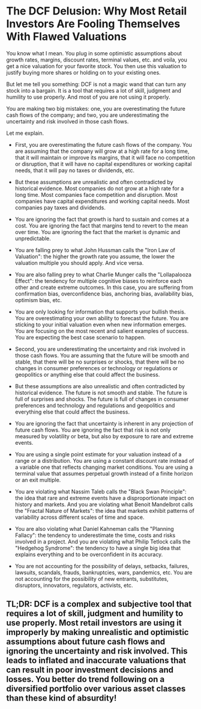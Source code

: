 # The DCF Delusion: Why Most Retail Investors Are Fooling Themselves With Flawed Valuations




You know what I mean. You plug in some optimistic assumptions about growth rates, margins, discount rates, terminal values, etc. and voila, you get a nice valuation for your favorite stock. You then use this valuation to justify buying more shares or holding on to your existing ones.

But let me tell you something: DCF is not a magic wand that can turn any stock into a bargain. It is a tool that requires a lot of skill, judgment and humility to use properly. And most of you are not using it properly.

You are making two big mistakes: one, you are overestimating the future cash flows of the company; and two, you are underestimating the uncertainty and risk involved in those cash flows.

Let me explain.

- First, you are overestimating the future cash flows of the company. You are assuming that the company will grow at a high rate for a long time, that it will maintain or improve its margins, that it will face no competition or disruption, that it will have no capital expenditures or working capital needs, that it will pay no taxes or dividends, etc.

- But these assumptions are unrealistic and often contradicted by historical evidence. Most companies do not grow at a high rate for a long time. Most companies face competition and disruption. Most companies have capital expenditures and working capital needs. Most companies pay taxes and dividends.

- You are ignoring the fact that growth is hard to sustain and comes at a cost. You are ignoring the fact that margins tend to revert to the mean over time. You are ignoring the fact that the market is dynamic and unpredictable.

- You are falling prey to what John Hussman calls the "Iron Law of Valuation": the higher the growth rate you assume, the lower the valuation multiple you should apply. And vice versa.

- You are also falling prey to what Charlie Munger calls the "Lollapalooza Effect": the tendency for multiple cognitive biases to reinforce each other and create extreme outcomes. In this case, you are suffering from confirmation bias, overconfidence bias, anchoring bias, availability bias, optimism bias, etc.

- You are only looking for information that supports your bullish thesis. You are overestimating your own ability to forecast the future. You are sticking to your initial valuation even when new information emerges. You are focusing on the most recent and salient examples of success. You are expecting the best case scenario to happen.

- Second, you are underestimating the uncertainty and risk involved in those cash flows. You are assuming that the future will be smooth and stable, that there will be no surprises or shocks, that there will be no changes in consumer preferences or technology or regulations or geopolitics or anything else that could affect the business.

- But these assumptions are also unrealistic and often contradicted by historical evidence. The future is not smooth and stable. The future is full of surprises and shocks. The future is full of changes in consumer preferences and technology and regulations and geopolitics and everything else that could affect the business.

- You are ignoring the fact that uncertainty is inherent in any projection of future cash flows. You are ignoring the fact that risk is not only measured by volatility or beta, but also by exposure to rare and extreme events.

- You are using a single point estimate for your valuation instead of a range or a distribution. You are using a constant discount rate instead of a variable one that reflects changing market conditions. You are using a terminal value that assumes perpetual growth instead of a finite horizon or an exit multiple.

- You are violating what Nassim Taleb calls the "Black Swan Principle": the idea that rare and extreme events have a disproportionate impact on history and markets. And you are violating what Benoit Mandelbrot calls the "Fractal Nature of Markets": the idea that markets exhibit patterns of variability across different scales of time and space.

- You are also violating what Daniel Kahneman calls the "Planning Fallacy": the tendency to underestimate the time, costs and risks involved in a project. And you are violating what Philip Tetlock calls the "Hedgehog Syndrome": the tendency to have a single big idea that explains everything and to be overconfident in its accuracy.

- You are not accounting for the possibility of delays, setbacks, failures, lawsuits, scandals, frauds, bankruptcies, wars, pandemics, etc. You are not accounting for the possibility of new entrants, substitutes, disruptors, innovators, regulators, activists, etc.

## TL;DR: DCF is a complex and subjective tool that requires a lot of skill, judgment and humility to use properly. Most retail investors are using it improperly by making unrealistic and optimistic assumptions about future cash flows and ignoring the uncertainty and risk involved. This leads to inflated and inaccurate valuations that can result in poor investment decisions and losses. You better do trend following on a diversified portfolio over various asset classes than these kind of absurdity!
